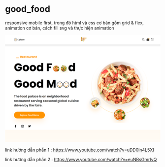# good_food
responsive mobile first, trong đó html và css cơ bản gồm grid & flex, animation cơ bản, cách fill svg và thực hiện animation

![Alt text](image.png)

link hướng dẫn phần 1 : https://www.youtube.com/watch?v=uDD0ln4L5XI

link hướng dẫn phần 2 : https://www.youtube.com/watch?v=euNBsGmrlvQ